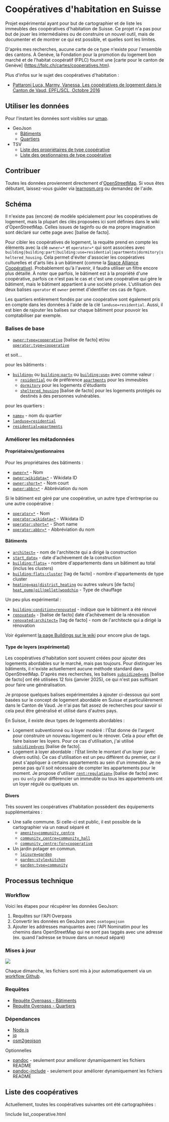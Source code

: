 # Coopératives d'habitation en Suisse

Projet expérimental ayant pour but de cartographier et de liste les immeubles des coopératives d'habitation de Suisse.
Ce projet n'a pas pour but de jouer les intermédiaires ou de construire un nouvel outil, mais de documenter et de montrer ce qui est possible, et quelles sont les limites.

D'après mes recherches, aucune carte de ce type n'existe pour l'ensemble des cantons. À Genève, la Fondation pour la promotion du logement bon marché et de l'habitat coopératif (FPLC) fournit une \[carte pour le canton de Genève] (<https://fplc.ch/cartes/cooperatives.htm>).

Plus d'infos sur le sujet des coopératives d'habitation :

- [Pattaroni Luca, Marmy, Vanessa, Les coopératives de logement dans le Canton de Vaud, EPFL/SCL, Octobre 2016](https://www.vd.ch/fileadmin/user_upload/themes/vie_privee/logement/fichiers_pdf/161013_etude-cooperatives-bd.pdf)

## Utiliser les données

Pour l'instant les données sont visibles sur [umap](https://umap.openstreetmap.fr/fr/map/cooperative-dhabitations-en-suisse_1140470).

- GeoJson
  - [Bâtiments](https://github.com/imagoiq/swiss-housing-cooperative/blob/main/output/swiss_housing_cooperative_buildings.geojson)
  - [Quartiers](https://github.com/imagoiq/swiss-housing-cooperative/blob/main/output/swiss_housing_cooperative_areas.geojson)
- TSV
  - [Liste des propriétaires de type coopérative](https://github.com/imagoiq/swiss-housing-cooperative/blob/main/output/swiss_housing_cooperative_list_owners.tsv)
  - [Liste des gestionnaires de type coopérative](https://github.com/imagoiq/swiss-housing-cooperative/blob/main/output/swiss_housing_cooperative_list_operators.tsv)

## Contribuer

Toutes les données proviennent directement d'[OpenStreetMap](https://www.openstreetmap.org). Si vous êtes débutant, laissez-vous guider via [learnosm.org](https://learnosm.org/fr/) ou demandez de l'aide.

## Schéma

Il n'existe pas (encore) de modèle spécialement pour les coopératives de logement, mais la plupart des clés proposées ici sont définies dans le wiki d'OpenStreetMap. Celles issues de taginfo ou de ma propre imagination sont déclaré sur cette page avec \[balise de facto].

Pour cibler les coopératives de logement, la requête prend en compte les élèments avec la clé `owner=*` et `operator=*` qui sont associées avec `building|building:part|building:use=residential|apartments|dormitory|sheltered_housing`. Cela permet d'éviter d'associer les coopératives culturelles et d'arts liés à un bâtiment (comme la [Space Alliance Coopérative](https://www.openstreetmap.org/way/38326020)). Probablement qu'à l'avenir, il faudra utiliser un filtre encore plus détaillé.
À noter que parfois, le bâtiment est à la propriété d'une coopérative, parfois ce n'est pas le cas et c'est une coopérative qui gère le bâtiment, mais le bâtiment appartient à une société privée. L'utilisation des deux balises `operator` et `owner` permet d'identifier ces cas de figure.

Les quartiers entièrement fondés par une coopérative sont également pris en compte dans les données à l'aide de la clé `landuse=residential`. Aussi, il est bien de rajouter les balises sur chaque bâtiment pour pouvoir les comptabiliser par exemple.

### Balises de base

- [`owner:type=cooperative`](https://taginfo.openstreetmap.org/tags/owner%3Atype=cooperative) \[balise de facto] et/ou [`operator:type=cooperative`](https://wiki.openstreetmap.org/wiki/Key:operator:type)

et soit…

pour les bâtiments :

- [`building=`](https://wiki.openstreetmap.org/wiki/Buildings) ou [`building:part=`](https://wiki.openstreetmap.org/wiki/Key:building:part) ou [`building:use=`](https://wiki.openstreetmap.org/wiki/Key:building:use) avec comme valeur :
  - [`residential`](https://wiki.openstreetmap.org/wiki/Tag:building%3Dresidential) ou de préférence [`apartments`](https://wiki.openstreetmap.org/wiki/Tag:building%3Dapartments) pour les immeubles
  - [`dormitory`](https://wiki.openstreetmap.org/wiki/Tag:building%3Ddormitory) pour les logements d'étudiants
  - [`sheltered_housing`](https://taginfo.openstreetmap.org/tags/building=sheltered_housing) \[balise de facto] pour les logements protégés ou destinés à des personnes vulnérables.

pour les quartiers :

- [`name=`](https://wiki.openstreetmap.org/wiki/Key:name) - nom du quartier
- [`landuse=residential`](https://wiki.openstreetmap.org/wiki/Tag:landuse%3Dresidential)
- [`residential=apartments`](https://wiki.openstreetmap.org/wiki/Tag:residential%3Dapartments)

### Améliorer les métadonnées

#### Propriétaires/gestionnaires

Pour les propriétaires des bâtiments :

- [`owner=*`](https://wiki.openstreetmap.org/wiki/FR:Key:owner) - Nom
- [`owner:wikidata=*`](https://wiki.openstreetmap.org/wiki/Key:operator#Further_details) - Wikidata ID
- [`owner:short=*`](https://wiki.openstreetmap.org/wiki/Key:operator#Further_details) - Nom court
- [`owner:abbr=*`](https://wiki.openstreetmap.org/wiki/Key:operator#Further_details) - Abbréviation du nom

Si le bâtiment est géré par une coopérative, un autre type d'entreprise ou une autre coopérative :

- [`operator=*`](https://wiki.openstreetmap.org/wiki/FR:Key:operator) - Nom
- [`operator:wikidata=*`](https://wiki.openstreetmap.org/wiki/Key:operator#Further_details) - Wikidata ID
- [`operator:short=*`](https://wiki.openstreetmap.org/wiki/Key:operator#Further_details) - Short name
- [`operator:abbr=*`](https://wiki.openstreetmap.org/wiki/Key:operator#Further_details) - Abbréviation du nom

#### Bâtiments

- [`architect=`](https://wiki.openstreetmap.org/wiki/FR:Key:architect) - nom de l'architecte qui a dirigé la construction
- [`start_date=`](https://wiki.openstreetmap.org/wiki/FR:Key:start_date) - date d'achèvement de la construction
- [`building:flats=`](https://wiki.openstreetmap.org/wiki/FR:Key:building:flats) - nombre d'appartements dans un bâtiment au total (inclus les clusters)
- [`building:flats:cluster`](https://taginfo.openstreetmap.org/keys/building%3Aflats%3Acluster) \[tag de facto] - nombre d'appartements de type cluster
- [`heating=gas|district_heating`](https://wiki.openstreetmap.org/wiki/Key:heating) ou autres valeurs \[de facto] [`heat_pump|oil|pellet|woodchip`](https://taginfo.openstreetmap.org/keys/heating#values) - Type de chauffage

Un peu plus expérimental :

- [`building:condition=renovated`](https://wiki.openstreetmap.org/wiki/Key:building:condition) - indique que le bâtiment a été rénové
- [`renovated=`](https://taginfo.openstreetmap.org/keys/renovated) - \[balise de facto] date d'achèvement de la rénovation
- [`renovated:architect=`](https://taginfo.openstreetmap.org/keys/renovated%3Aarchitect) \[tag de facto] - nom de l'architecte qui a dirigé la rénovation

Voir également [la page Buildings sur le wiki](https://wiki.openstreetmap.org/wiki/FR:Key:building#Attributs_additionnels) pour encore plus de tags.

#### Type de loyers (expérimental)

Les coopératives d'habitation sont souvent créées pour ajouter des logements abordables sur le marché, mais pas toujours.
Pour distinguer les bâtiments, il n'existe actuellement aucune méthode standard dans OpenStreetMap. D'après mes recherches, les balises [`subsidized=yes`](https://taginfo.openstreetmap.org/keys/subsidized) \[balise de facto] ont été utilisées 12 fois (janvier 2025), ce qui n'est pas suffisant pour faire une généralisation.

Je propose quelques balises expérimentales à ajouter ci-dessous qui sont basées sur le concept de logement abordable en Suisse et particulièrement dans le Canton de Vaud. Je n'ai pas fait assez de recherches pour savoir si cela peut être généralisé et utilisé dans d'autres pays.

En Suisse, il existe deux types de logements abordables :

- Logement subventionné ou à loyer modéré : l'État donne de l'argent pour construire un nouveau logement ou le rénover. Cela a pour effet de faire baisser les loyers. Pour ce cas d'utilisation, j'ai utilisé [`subsidized=yes`](https://taginfo.openstreetmap.org/keys/subsidized) \[balise de facto].
- Logement à loyer abordable : l'État limite le montant d'un loyer (avec divers outils). Ce cas d'utilisation est un peu différent du premier, car il peut s'appliquer à certains appartements au sein d'un immeuble. Je ne pense pas qu'il soit nécessaire de compter les appartements pour le moment. Je propose d'utiliser [`rent:regulation=`](https://taginfo.openstreetmap.org/keys/rent%3Aregulation) \[balise de facto] avec `yes` ou `only` pour différencier un immeuble ou tous les appartements ont un loyer régulé ou quelques un.

#### Divers

Très souvent les coopératives d'habitation possèdent des équipements supplémentaires :

- Une salle commune. Si celle-ci est public, il est possible de la cartographier via un nœud séparé et
  - [`amenity=community_centre`](https://wiki.openstreetmap.org/wiki/Tag:amenity%3Dcommunity_centre)
  - [`community_centre=community_hall`](https://wiki.openstreetmap.org/wiki/Tag:community_centre%3Dcommunity_hall)
  - [`community_centre:for=cooperative`](https://wiki.openstreetmap.org/wiki/Key:community_centre:for)
- Un jardin potager en commun.
  - [`leisure=garden`](https://wiki.openstreetmap.org/wiki/FR:Tag:leisure=garden)
  - [`garden:style=kitchen`](https://wiki.openstreetmap.org/wiki/FR:Key:garden:style)
  - [`garden:type=community`](https://wiki.openstreetmap.org/wiki/FR:Key:garden:type)

## Processus technique

### Workflow

Voici les étapes pour récupérer les données GeoJson:

1. Requêtes sur l'API Overpass
1. Convertir les données en GeoJson avec `osmtogeojson`
1. Ajouter les addresses manquantes avec l'API Nominatim pour les chemins dans OpenStreetMap qui ne sont pas taggés avec une adresse (ex. quand l'adresse se trouve dans un noeud séparé)

### Mises à jour

[![](https://github.com/imagoiq/swiss-housing-cooperative/actions/workflows/main.yml/badge.svg)](https://github.com/imagoiq/swiss-housing-cooperative/actions/workflows/main.yml)

Chaque dimanche, les fichiers sont mis à jour automatiquement via un [workflow Github](https://github.com/imagoiq/swiss-housing-cooperative/blob/main/.github/workflows/main.yml).

### Requêtes

- [Requête Overpass - Bâtiments](https://github.com/imagoiq/swiss-housing-cooperative/blob/4594245e13e979132ae84a42135ac936a7d568b8/.github/workflows/query/overpass_query_buildings#L4-L7)
- [Requête Overpass - Quartiers](https://github.com/imagoiq/swiss-housing-cooperative/blob/4594245e13e979132ae84a42135ac936a7d568b8/.github/workflows/query/overpass_query_buildings#L4-L7)

### Dépendances

- [Node.js](https://nodejs.org)
- [jq](https://jqlang.github.io/jq/)
- [osm2geojson](https://github.com/tyrasd/osmtogeojson)

Optionnelles

-   [pandoc](https://pandoc.org/installing.html) - seulement pour améliorer dynamiquement les fichiers README
-   [pandoc-include](https://github.com/DCsunset/pandoc-include) - seulement pour améliorer dynamiquement les fichiers README


## Liste des coopératives

Actuellement, toutes les coopératives suivantes ont été cartographiées :

!include list_cooperative.html